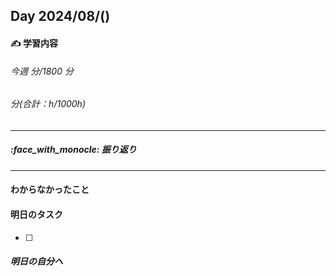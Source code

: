 ## Day 2024/08/()

#### :writing_hand: 学習内容

###### 今週 分/1800 分

###### 分(合計：h/1000h)

---

##### :face_with_monocle: 振り返り

---

#### わからなかったこと

#### 明日のタスク

- [ ]

##### 明日の自分へ
